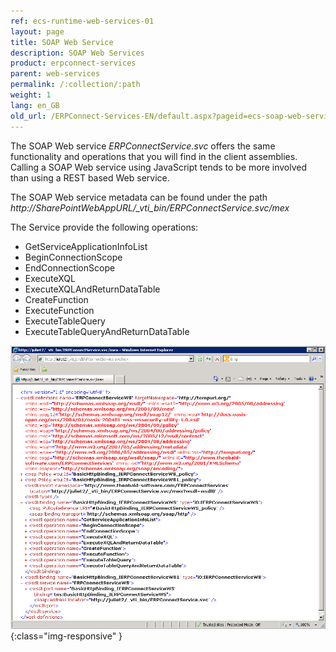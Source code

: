 ```yaml
---
ref: ecs-runtime-web-services-01
layout: page
title: SOAP Web Service
description: SOAP Web Services
product: erpconnect-services
parent: web-services
permalink: /:collection/:path
weight: 1
lang: en_GB
old_url: /ERPConnect-Services-EN/default.aspx?pageid=ecs-soap-web-service
---
```


The SOAP Web service *ERPConnectService.svc* offers the same functionality and operations that you will find in the client assemblies. Calling a SOAP Web service using JavaScript tends to be more involved than using a REST based Web service. 

The SOAP Web service metadata can be found under the path *http://SharePointWebAppURL/_vti_bin/ERPConnectService.svc/mex*

The Service provide the following operations:

- GetServiceApplicationInfoList 
- BeginConnectionScope
- EndConnectionScope
- ExecuteXQL
- ExecuteXQLAndReturnDataTable
- CreateFunction
- ExecuteFunction
- ExecuteTableQuery
- ExecuteTableQueryAndReturnDataTable

![ECS-SOAP-WS](/img/content/ECS-SOAP-WS.png){:class="img-responsive" }